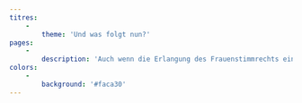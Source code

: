 ```yaml
---
titres:
    -
        theme: 'Und was folgt nun?'
pages:
    -
        description: 'Auch wenn die Erlangung des Frauenstimmrechts ein bedeutender Sieg für die Frauen ist, so bedeutet dies noch keine Gleichberechtigung zwischen Frauen und Männern. Die Ungleichheiten sind nach wie vor gross, und die Gleichberechtigung, vor allem aber die Chancengleichheit, ist noch nicht erreicht. Eine entsprechende Initiative wird 1975 lanciert, und 1981 akzeptieren die Schweizerinnen und Schweizer den Grundsatz der Gleichberechtigung zwischen Frauen und Männern. 40 Jahre später ist die Umsetzung dieser Gleichberechtigung immer noch nicht abgeschlossen, mit Ungleichheiten insbesondere bei der Entlohnung und der politischen Vertretung. Dieser Situation überdrüssig, beschliessen die Frauen im Juni 1991, auf die Strasse zu gehen, um ihre Unzufriedenheit zum Ausdruck zu bringen. Obwohl 1993 im Wallis ein Büro eingerichtet wird, das sich dieser Thematik annimmt, ist die Gleichberechtigung immer noch nicht vollends erreicht und die Forderungen bleiben bestehen. Im Juni 2019 wird ein zweiter Frauenstreik organisiert; er bringt Hunderttausende von Frauen und Männern zusammen, die die vollständige Umsetzung der seit 1981 in der Verfassung verankerten Gleichberechtigung fordern. Obwohl sich die Situation in 40 Jahren verbessert hat, schreitet die Entwicklung nur langsam voran.'
colors:
    -
        background: '#faca30'
---
```


